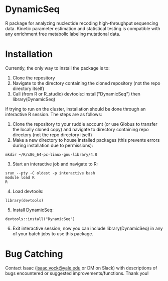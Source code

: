 # DynamicSeq
R package for analyzing nucleotide recoding high-throughput sequencing data. 
Kinetic parameter estimation and statistical testing is compatible with any enrichment free metabolic labeling mutational data.
# Installation
Currently, the only way to install the package is to:
  1. Clone the repository
  2. Navigate to the directory containing the cloned repository (not the repo directory itself)
  3. Call (from R or R_studio) devtools::install("DynamicSeq") then library(DynamicSeq)
  
If trying to run on the cluster, installation should be done through an interactive R session. The steps are as follows:
  1. Clone the repository to your ruddle account (or use Globus to transfer the locally cloned copy) and navigate to directory containing repo directory (not the repo directory      itself)
  2. Make a new directory to house installed packages (this prevents errors during installation due to permissions):
    
    
    mkdir ~/R/x86_64-pc-linux-gnu-library/4.0
    
    
  3. Start an interactive job and navigate to R:
    
    
    srun --pty -C oldest -p interactive bash
    module load R
    R
    
    
  4. Load devtools:
    
    
    library(devtools)
    
    
  5. Install DynamicSeq:
    
    
    devtools::install("DynamicSeq")
    
    
  6. Exit interactive session; now you can include library(DynamicSeq) in any of your batch jobs to use this package.
# Bug Catching
Contact Isaac (isaac.vock@yale.edu or DM on Slack) with descriptions of bugs encountered or suggested improvements/functions. Thank you!

